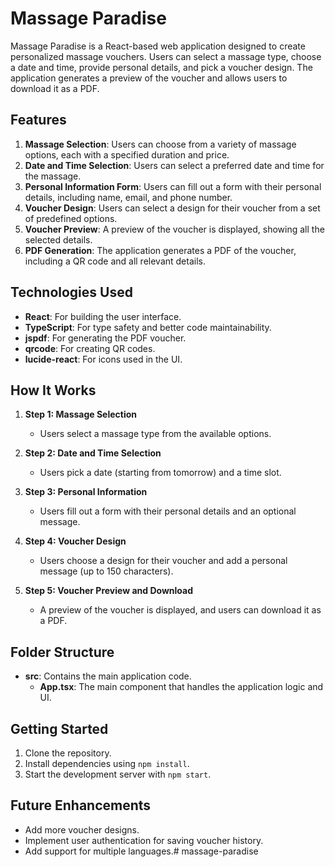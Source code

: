 # Massage Paradise

Massage Paradise is a React-based web application designed to create personalized massage vouchers. Users can select a massage type, choose a date and time, provide personal details, and pick a voucher design. The application generates a preview of the voucher and allows users to download it as a PDF.

## Features

1. **Massage Selection**: Users can choose from a variety of massage options, each with a specified duration and price.
2. **Date and Time Selection**: Users can select a preferred date and time for the massage.
3. **Personal Information Form**: Users can fill out a form with their personal details, including name, email, and phone number.
4. **Voucher Design**: Users can select a design for their voucher from a set of predefined options.
5. **Voucher Preview**: A preview of the voucher is displayed, showing all the selected details.
6. **PDF Generation**: The application generates a PDF of the voucher, including a QR code and all relevant details.

## Technologies Used

- **React**: For building the user interface.
- **TypeScript**: For type safety and better code maintainability.
- **jspdf**: For generating the PDF voucher.
- **qrcode**: For creating QR codes.
- **lucide-react**: For icons used in the UI.

## How It Works

1. **Step 1: Massage Selection**
   - Users select a massage type from the available options.

2. **Step 2: Date and Time Selection**
   - Users pick a date (starting from tomorrow) and a time slot.

3. **Step 3: Personal Information**
   - Users fill out a form with their personal details and an optional message.

4. **Step 4: Voucher Design**
   - Users choose a design for their voucher and add a personal message (up to 150 characters).

5. **Step 5: Voucher Preview and Download**
   - A preview of the voucher is displayed, and users can download it as a PDF.

## Folder Structure

- **src**: Contains the main application code.
  - **App.tsx**: The main component that handles the application logic and UI.

## Getting Started

1. Clone the repository.
2. Install dependencies using `npm install`.
3. Start the development server with `npm start`.

## Future Enhancements

- Add more voucher designs.
- Implement user authentication for saving voucher history.
- Add support for multiple languages.#   m a s s a g e - p a r a d i s e 
 
 
